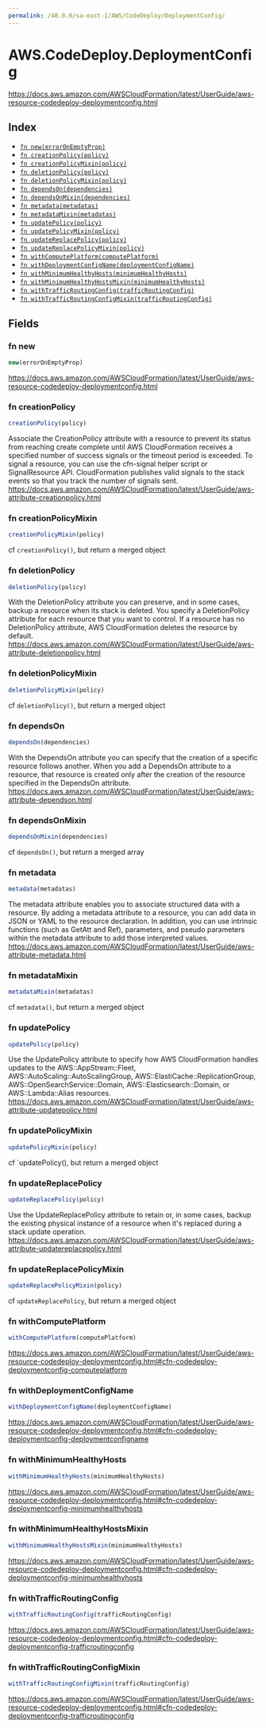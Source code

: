 ```yaml
---
permalink: /48.0.0/sa-east-1/AWS/CodeDeploy/DeploymentConfig/
---
```


# AWS.CodeDeploy.DeploymentConfig

https://docs.aws.amazon.com/AWSCloudFormation/latest/UserGuide/aws-resource-codedeploy-deploymentconfig.html

## Index

* [`fn new(errorOnEmptyProp)`](#fn-new)
* [`fn creationPolicy(policy)`](#fn-creationpolicy)
* [`fn creationPolicyMixin(policy)`](#fn-creationpolicymixin)
* [`fn deletionPolicy(policy)`](#fn-deletionpolicy)
* [`fn deletionPolicyMixin(policy)`](#fn-deletionpolicymixin)
* [`fn dependsOn(dependencies)`](#fn-dependson)
* [`fn dependsOnMixin(dependencies)`](#fn-dependsonmixin)
* [`fn metadata(metadatas)`](#fn-metadata)
* [`fn metadataMixin(metadatas)`](#fn-metadatamixin)
* [`fn updatePolicy(policy)`](#fn-updatepolicy)
* [`fn updatePolicyMixin(policy)`](#fn-updatepolicymixin)
* [`fn updateReplacePolicy(policy)`](#fn-updatereplacepolicy)
* [`fn updateReplacePolicyMixin(policy)`](#fn-updatereplacepolicymixin)
* [`fn withComputePlatform(computePlatform)`](#fn-withcomputeplatform)
* [`fn withDeploymentConfigName(deploymentConfigName)`](#fn-withdeploymentconfigname)
* [`fn withMinimumHealthyHosts(minimumHealthyHosts)`](#fn-withminimumhealthyhosts)
* [`fn withMinimumHealthyHostsMixin(minimumHealthyHosts)`](#fn-withminimumhealthyhostsmixin)
* [`fn withTrafficRoutingConfig(trafficRoutingConfig)`](#fn-withtrafficroutingconfig)
* [`fn withTrafficRoutingConfigMixin(trafficRoutingConfig)`](#fn-withtrafficroutingconfigmixin)

## Fields

### fn new

```ts
new(errorOnEmptyProp)
```

https://docs.aws.amazon.com/AWSCloudFormation/latest/UserGuide/aws-resource-codedeploy-deploymentconfig.html

### fn creationPolicy

```ts
creationPolicy(policy)
```

Associate the CreationPolicy attribute with a resource to prevent its status from reaching create complete until AWS CloudFormation receives a specified number of success signals or the timeout period is exceeded. To signal a resource, you can use the cfn-signal helper script or SignalResource API. CloudFormation publishes valid signals to the stack events so that you track the number of signals sent. 
https://docs.aws.amazon.com/AWSCloudFormation/latest/UserGuide/aws-attribute-creationpolicy.html

### fn creationPolicyMixin

```ts
creationPolicyMixin(policy)
```

cf `creationPolicy()`, but return a merged object

### fn deletionPolicy

```ts
deletionPolicy(policy)
```

With the DeletionPolicy attribute you can preserve, and in some cases, backup a resource when its stack is deleted. You specify a DeletionPolicy attribute for each resource that you want to control. If a resource has no DeletionPolicy attribute, AWS CloudFormation deletes the resource by default. 
https://docs.aws.amazon.com/AWSCloudFormation/latest/UserGuide/aws-attribute-deletionpolicy.html

### fn deletionPolicyMixin

```ts
deletionPolicyMixin(policy)
```

cf `deletionPolicy()`, but return a merged object

### fn dependsOn

```ts
dependsOn(dependencies)
```

With the DependsOn attribute you can specify that the creation of a specific resource follows another. When you add a DependsOn attribute to a resource, that resource is created only after the creation of the resource specified in the DependsOn attribute. 
https://docs.aws.amazon.com/AWSCloudFormation/latest/UserGuide/aws-attribute-dependson.html

### fn dependsOnMixin

```ts
dependsOnMixin(dependencies)
```

cf `dependsOn()`, but return a merged array

### fn metadata

```ts
metadata(metadatas)
```

The metadata attribute enables you to associate structured data with a resource. By adding a metadata attribute to a resource, you can add data in JSON or YAML to the resource declaration. In addition, you can use intrinsic functions (such as GetAtt and Ref), parameters, and pseudo parameters within the metadata attribute to add those interpreted values. 
https://docs.aws.amazon.com/AWSCloudFormation/latest/UserGuide/aws-attribute-metadata.html

### fn metadataMixin

```ts
metadataMixin(metadatas)
```

cf `metadata()`, but return a merged object

### fn updatePolicy

```ts
updatePolicy(policy)
```

Use the UpdatePolicy attribute to specify how AWS CloudFormation handles updates to the AWS::AppStream::Fleet, AWS::AutoScaling::AutoScalingGroup, AWS::ElastiCache::ReplicationGroup, AWS::OpenSearchService::Domain, AWS::Elasticsearch::Domain, or AWS::Lambda::Alias resources. 
https://docs.aws.amazon.com/AWSCloudFormation/latest/UserGuide/aws-attribute-updatepolicy.html

### fn updatePolicyMixin

```ts
updatePolicyMixin(policy)
```

cf `updatePolicy(), but return a merged object

### fn updateReplacePolicy

```ts
updateReplacePolicy(policy)
```

Use the UpdateReplacePolicy attribute to retain or, in some cases, backup the existing physical instance of a resource when it's replaced during a stack update operation. 
https://docs.aws.amazon.com/AWSCloudFormation/latest/UserGuide/aws-attribute-updatereplacepolicy.html

### fn updateReplacePolicyMixin

```ts
updateReplacePolicyMixin(policy)
```

cf `updateReplacePolicy`, but return a merged object

### fn withComputePlatform

```ts
withComputePlatform(computePlatform)
```

https://docs.aws.amazon.com/AWSCloudFormation/latest/UserGuide/aws-resource-codedeploy-deploymentconfig.html#cfn-codedeploy-deploymentconfig-computeplatform

### fn withDeploymentConfigName

```ts
withDeploymentConfigName(deploymentConfigName)
```

https://docs.aws.amazon.com/AWSCloudFormation/latest/UserGuide/aws-resource-codedeploy-deploymentconfig.html#cfn-codedeploy-deploymentconfig-deploymentconfigname

### fn withMinimumHealthyHosts

```ts
withMinimumHealthyHosts(minimumHealthyHosts)
```

https://docs.aws.amazon.com/AWSCloudFormation/latest/UserGuide/aws-resource-codedeploy-deploymentconfig.html#cfn-codedeploy-deploymentconfig-minimumhealthyhosts

### fn withMinimumHealthyHostsMixin

```ts
withMinimumHealthyHostsMixin(minimumHealthyHosts)
```

https://docs.aws.amazon.com/AWSCloudFormation/latest/UserGuide/aws-resource-codedeploy-deploymentconfig.html#cfn-codedeploy-deploymentconfig-minimumhealthyhosts

### fn withTrafficRoutingConfig

```ts
withTrafficRoutingConfig(trafficRoutingConfig)
```

https://docs.aws.amazon.com/AWSCloudFormation/latest/UserGuide/aws-resource-codedeploy-deploymentconfig.html#cfn-codedeploy-deploymentconfig-trafficroutingconfig

### fn withTrafficRoutingConfigMixin

```ts
withTrafficRoutingConfigMixin(trafficRoutingConfig)
```

https://docs.aws.amazon.com/AWSCloudFormation/latest/UserGuide/aws-resource-codedeploy-deploymentconfig.html#cfn-codedeploy-deploymentconfig-trafficroutingconfig